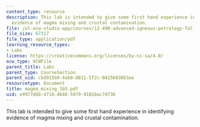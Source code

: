 ```yaml
---
content_type: resource
description: This lab is intended to give some first hand experience in identifying
  evidence of magma mixing and crustal contamination.
file: /ol-ocw-studio-app/courses/12-490-advanced-igneous-petrology-fall-2005/e9977d6bd716d646507991018ac7d736_magma_mixing_lb5.pdf
file_size: 67317
file_type: application/pdf
learning_resource_types:
- Labs
license: https://creativecommons.org/licenses/by-nc-sa/4.0/
ocw_type: OCWFile
parent_title: Labs
parent_type: CourseSection
parent_uid: cbd915b9-4ab8-8811-5f2c-0415b038b3ae
resourcetype: Document
title: magma_mixing_lb5.pdf
uid: e9977d6b-d716-d646-5079-91018ac7d736
---
```

This lab is intended to give some first hand experience in identifying evidence of magma mixing and crustal contamination.